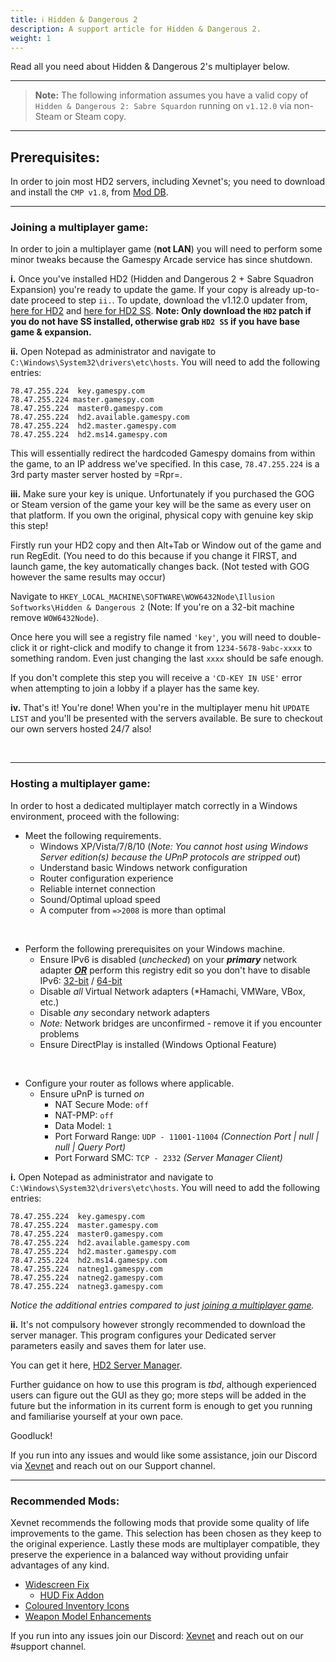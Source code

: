 ```yaml
---
title: ℹ️ Hidden & Dangerous 2
description: A support article for Hidden & Dangerous 2.
weight: 1
---
```


Read all you need about Hidden & Dangerous 2's multiplayer below.

---

> <b>Note:</b> The following information assumes you have a valid copy of `Hidden & Dangerous 2: Sabre Squardon` running on `v1.12.0` via non-Steam or Steam copy.

---

## Prerequisites:

In order to join most HD2 servers, including Xevnet's; you need to download and install the `CMP v1.8`, from [Mod DB](https://www.moddb.com/games/hidden-dangerous-2/addons/cmp-v18).

---

### Joining a multiplayer game:

In order to join a multiplayer game (<b>not LAN</b>) you will need to perform some minor tweaks because the Gamespy Arcade service has since shutdown. 

<b>i.</b> Once you've installed HD2 (Hidden and Dangerous 2 + Sabre Squadron Expansion) you're ready to update the game. If your copy is already up-to-date proceed to step `ii.`. To update, download the v1.12.0 updater from, [here for HD2](https://drive.google.com/file/d/0B9_MKSPcFp3QeTZLMl9lazZUaGs/view?usp=sharing&resourcekey=0-lLkengrSEpu8kSexuRY-xg) and [here for HD2 SS](https://drive.google.com/file/d/0B9_MKSPcFp3QQWIzLVRiTWFRR0U/view?usp=sharing&resourcekey=0-ZKHCRoGCoNGy97CsOBjrEg). <b>Note: Only download the `HD2` patch if you do not have SS installed, otherwise grab `HD2 SS` if you have base game & expansion.</b>

<b>ii.</b> Open Notepad as administrator and navigate to `C:\Windows\System32\drivers\etc\hosts`. You will need to add the following entries:

`78.47.255.224  key.gamespy.com`<br>
`78.47.255.224 master.gamespy.com`<br>
`78.47.255.224  master0.gamespy.com`<br>
`78.47.255.224  hd2.available.gamespy.com`<br>
`78.47.255.224  hd2.master.gamespy.com`<br>
`78.47.255.224  hd2.ms14.gamespy.com`

This will essentially redirect the hardcoded Gamespy domains from within the game, to an IP address we've specified. In this case, `78.47.255.224` is a 3rd party master server hosted by =Rpr=.

<b>iii.</b> Make sure your key is unique. Unfortunately if you purchased the GOG or Steam version of the game your key will be the same as every user on that platform. If you own the original, physical copy with genuine key skip this step!

Firstly run your HD2 copy and then Alt+Tab or Window out of the game and run RegEdit. (You need to do this because if you change it FIRST, and launch game, the key automatically changes back. (Not tested with GOG however the same results may occur) 

Navigate to `HKEY_LOCAL_MACHINE\SOFTWARE\WOW6432Node\Illusion Softworks\Hidden & Dangerous 2` (Note: If you're on a 32-bit machine remove `WOW6432Node`). 

Once here you will see a registry file named `'key'`, you will need to double-click it or right-click and modify to change it from `1234-5678-9abc-xxxx` to something random. Even just changing the last `xxxx` should be safe enough. 

If you don't complete this step you will receive a `'CD-KEY IN USE'` error when attempting to join a lobby if a player has the same key. 

<b>iv.</b> That's it! You're done! When you're in the multiplayer menu hit `UPDATE LIST` and you'll be presented with the servers available. Be sure to checkout our own servers hosted 24/7 also!

<br/>

---

### Hosting a multiplayer game:

In order to host a dedicated multiplayer match correctly in a Windows environment, proceed with the following:
- Meet the following requirements.
  - Windows XP/Vista/7/8/10 (*Note: You cannot host using Windows Server edition(s) because the UPnP protocols are stripped out*)
  - Understand basic Windows network configuration
  - Router configuration experience
  - Reliable internet connection
  - Sound/Optimal upload speed
  - A computer from `=>2008` is more than optimal

<br/>

- Perform the following prerequisites on your Windows machine.
	- Ensure IPv6 is disabled (*unchecked*) on your <b>*primary*</b> network adapter <b><u>*OR*</u></b> perform this registry edit so you don't have to disable IPv6: [32-bit](https://hidden-and-dangerous.net/assets/downloads/Hidden-and-Dangerous-2/Misc/H&D2v4Fix-x86.zip) / [64-bit](https://hidden-and-dangerous.net/assets/downloads/Hidden-and-Dangerous-2/Misc/H&D2v4Fix-x64.zip)
	- Disable *all* Virtual Network adapters (*Hamachi, VMWare, VBox, etc.)
	- Disable *any* secondary network adapters
	- *Note:* Network bridges are unconfirmed - remove it if you encounter problems
	- Ensure DirectPlay is installed (Windows Optional Feature)

<br/>

- Configure your router as follows where applicable.
  - Ensure uPnP is turned *on*
    - NAT Secure Mode: `off`
    - NAT-PMP: `off`
    - Data Model: `1`
    - Port Forward Range: `UDP - 11001-11004` *(Connection Port | null | null | Query Port)*
    - Port Forward SMC: `TCP - 2332` *(Server Manager Client)*

<b>i.</b> Open Notepad as administrator and navigate to `C:\Windows\System32\drivers\etc\hosts`. You will need to add the following entries:

`78.47.255.224  key.gamespy.com`<br>
`78.47.255.224  master.gamespy.com`<br>
`78.47.255.224  master0.gamespy.com`<br>
`78.47.255.224  hd2.available.gamespy.com`<br>
`78.47.255.224  hd2.master.gamespy.com`<br>
`78.47.255.224  hd2.ms14.gamespy.com`<br>
`78.47.255.224  natneg1.gamespy.com`<br>
`78.47.255.224  natneg2.gamespy.com`<br>
`78.47.255.224  natneg3.gamespy.com`

*Notice the additional entries compared to just [joining a multiplayer game](/guides/hd2/#joining-a-multiplayer-game).*

<b>ii.</b> It's not compulsory however strongly recommended to download the server manager. This program configures your Dedicated server parameters easily and saves them for later use.

You can get it here, [HD2 Server Manager](https://xevnet.au/f/HD2ServerLauncher.zip).

Further guidance on how to use this program is *tbd*, although experienced users can figure out the GUI as they go; more steps will be added in the future but the information in its current form is enough to get you running and familiarise yourself at your own pace.

Goodluck! 

If you run into any issues and would like some assistance, join our Discord via [Xevnet](https://xevnet.au) and reach out on our Support channel.

---

### Recommended Mods:

Xevnet recommends the following mods that provide some quality of life improvements to the game. This selection has been chosen as they keep to the original experience. Lastly these mods are multiplayer compatible, they preserve the experience in a balanced way without providing unfair advantages of any kind. 
- [Widescreen Fix](https://github.com/ThirteenAG/WidescreenFixesPack/releases/tag/hd2)
    - [HUD Fix Addon](https://www.nexusmods.com/hiddenanddangerous2courageunderfire/mods/6?tab=description)
- [Coloured Inventory Icons](https://www.nexusmods.com/hiddenanddangerous2courageunderfire/mods/1)
- [Weapon Model Enhancements](https://www.nexusmods.com/hiddenanddangerous2courageunderfire/mods/2)

If you run into any issues join our Discord: [Xevnet](https://xevnet.au) and reach out on our #support channel.
